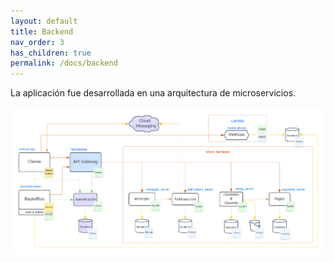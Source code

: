 ```yaml
---
layout: default
title: Backend
nav_order: 3
has_children: true
permalink: /docs/backend
---
```


La aplicación fue desarrollada en una arquitectura de microservicios.

![Arquitectura](../../img/arquitectura.png)
